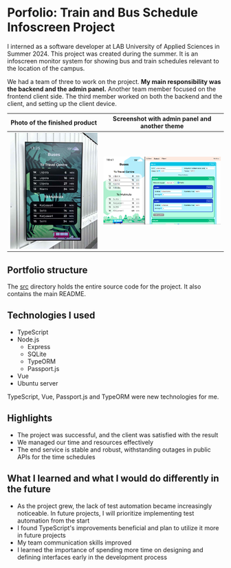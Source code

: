 # Porfolio: Train and Bus Schedule Infoscreen Project

I interned as a software developer at LAB University of Applied Sciences in Summer 2024.
This project was created during the summer. It is an infoscreen monitor system for showing
bus and train schedules relevant to the location of the campus.

We had a team of three to work on the project. **My main responsibility was the backend and the admin panel.**
Another team member focused on the frontend client side. The third member worked on both the backend and the client,
and setting up the client device.

Photo of the finished product                                       | Screenshot with admin panel and another theme
:------------------------------------------------------------------:|:-----------------------------------------------:
![Photo of the finished product](images/timetables-infoscreen.jpg)  |  ![Screenshot](images/admin-panel-and-client.png)

## Portfolio structure

The [src](src) directory holds the entire source code for the project. It also contains the main README.

## Technologies I used
- TypeScript
- Node.js
    - Express
    - SQLite
    - TypeORM
    - Passport.js
- Vue
- Ubuntu server

TypeScript, Vue, Passport.js and TypeORM were new technologies for me.

## Highlights
- The project was successful, and the client was satisfied with the result
- We managed our time and resources effectively
- The end service is stable and robust, withstanding outages in public APIs for the time schedules

## What I learned and what I would do differently in the future
- As the project grew, the lack of test automation became increasingly noticeable. In future projects, I will prioritize implementing test automation from the start
- I found TypeScript's improvements beneficial and plan to utilize it more in future projects
- My team communication skills improved
- I learned the importance of spending more time on designing and defining interfaces early in the development process
